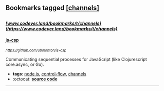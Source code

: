 ## Bookmarks tagged [[channels]](https://www.codever.land/search?q=[channels])

_<sup><sup>[www.codever.land/bookmarks/t/channels](https://www.codever.land/bookmarks/t/channels)</sup></sup>_
---
#### [js-csp](https://github.com/ubolonton/js-csp)
_<sup>https://github.com/ubolonton/js-csp</sup>_

Communicating sequential processes for JavaScript (like Clojurescript core.async, or Go).
* **tags**: [node.js](../tagged/node.js.md), [control-flow](../tagged/control-flow.md), [channels](../tagged/channels.md)
* :octocat: **[source code](https://github.com/ubolonton/js-csp)**
---
